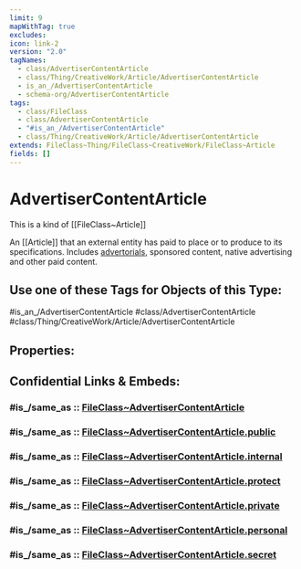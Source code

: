 ```yaml
---
limit: 9
mapWithTag: true
excludes: 
icon: link-2
version: "2.0"
tagNames:
  - class/AdvertiserContentArticle
  - class/Thing/CreativeWork/Article/AdvertiserContentArticle
  - is_an_/AdvertiserContentArticle
  - schema-org/AdvertiserContentArticle
tags:
  - class/FileClass
  - class/AdvertiserContentArticle
  - "#is_an_/AdvertiserContentArticle"
  - class/Thing/CreativeWork/Article/AdvertiserContentArticle
extends: FileClass~Thing/FileClass~CreativeWork/FileClass~Article
fields: []
---
```


# AdvertiserContentArticle
This is a kind of [[FileClass~Article]]

An [[Article]] that an external entity has paid to place or to produce to its specifications. Includes [advertorials](https://en.wikipedia.org/wiki/Advertorial), sponsored content, native advertising and other paid content.


## Use one of these Tags for Objects of this Type:

#is_an_/AdvertiserContentArticle
#class/AdvertiserContentArticle
#class/Thing/CreativeWork/Article/AdvertiserContentArticle

## Properties:


## Confidential Links & Embeds: 

### #is_/same_as :: [FileClass~AdvertiserContentArticle](/_Standards/fileClass/FileClass~Thing/FileClass~CreativeWork/FileClass~Article/FileClass~AdvertiserContentArticle.md) 

### #is_/same_as :: [FileClass~AdvertiserContentArticle.public](/_public/fileClass/FileClass~Thing/FileClass~CreativeWork/FileClass~Article/FileClass~AdvertiserContentArticle.public.md) 

### #is_/same_as :: [FileClass~AdvertiserContentArticle.internal](/_internal/fileClass/FileClass~Thing/FileClass~CreativeWork/FileClass~Article/FileClass~AdvertiserContentArticle.internal.md) 

### #is_/same_as :: [FileClass~AdvertiserContentArticle.protect](/_protect/fileClass/FileClass~Thing/FileClass~CreativeWork/FileClass~Article/FileClass~AdvertiserContentArticle.protect.md) 

### #is_/same_as :: [FileClass~AdvertiserContentArticle.private](/_private/fileClass/FileClass~Thing/FileClass~CreativeWork/FileClass~Article/FileClass~AdvertiserContentArticle.private.md) 

### #is_/same_as :: [FileClass~AdvertiserContentArticle.personal](/_personal/fileClass/FileClass~Thing/FileClass~CreativeWork/FileClass~Article/FileClass~AdvertiserContentArticle.personal.md) 

### #is_/same_as :: [FileClass~AdvertiserContentArticle.secret](/_secret/fileClass/FileClass~Thing/FileClass~CreativeWork/FileClass~Article/FileClass~AdvertiserContentArticle.secret.md)

